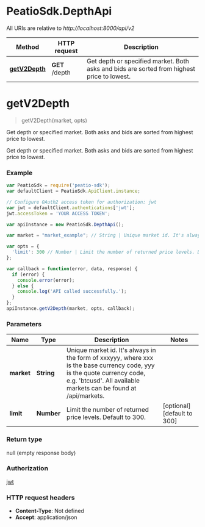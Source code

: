 # PeatioSdk.DepthApi

All URIs are relative to *http://localhost:8000/api/v2*

Method | HTTP request | Description
------------- | ------------- | -------------
[**getV2Depth**](DepthApi.md#getV2Depth) | **GET** /depth | Get depth or specified market. Both asks and bids are sorted from highest price to lowest.


<a name="getV2Depth"></a>
# **getV2Depth**
> getV2Depth(market, opts)

Get depth or specified market. Both asks and bids are sorted from highest price to lowest.

Get depth or specified market. Both asks and bids are sorted from highest price to lowest.

### Example
```javascript
var PeatioSdk = require('peatio-sdk');
var defaultClient = PeatioSdk.ApiClient.instance;

// Configure OAuth2 access token for authorization: jwt
var jwt = defaultClient.authentications['jwt'];
jwt.accessToken = 'YOUR ACCESS TOKEN';

var apiInstance = new PeatioSdk.DepthApi();

var market = "market_example"; // String | Unique market id. It's always in the form of xxxyyy, where xxx is the base currency code, yyy is the quote currency code, e.g. 'btcusd'. All available markets can be found at /api/markets.

var opts = { 
  'limit': 300 // Number | Limit the number of returned price levels. Default to 300.
};

var callback = function(error, data, response) {
  if (error) {
    console.error(error);
  } else {
    console.log('API called successfully.');
  }
};
apiInstance.getV2Depth(market, opts, callback);
```

### Parameters

Name | Type | Description  | Notes
------------- | ------------- | ------------- | -------------
 **market** | **String**| Unique market id. It&#39;s always in the form of xxxyyy, where xxx is the base currency code, yyy is the quote currency code, e.g. &#39;btcusd&#39;. All available markets can be found at /api/markets. | 
 **limit** | **Number**| Limit the number of returned price levels. Default to 300. | [optional] [default to 300]

### Return type

null (empty response body)

### Authorization

[jwt](../README.md#jwt)

### HTTP request headers

 - **Content-Type**: Not defined
 - **Accept**: application/json

